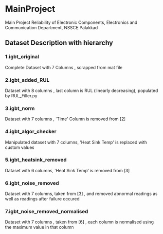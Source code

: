 # MainProject
Main Project Reliability of Electronic Components, Electronics and Communication Department, NSSCE Palakkad

## Dataset Description with hierarchy

### 1.igbt_original
Complete Dataset with 7 Columns , scrapped from mat file

### 2.igbt_added_RUL
Dataset with 8 columns , last column is RUL (linearly decreasing), populated by RUL_Filler.py

### 3.igbt_norm
Dataset with 7 columns , 'Time' Column is removed from [2]

### 4.igbt_algor_checker
Manipulated dataset with 7 columns, 'Heat Sink Temp' is replaced with custom values

### 5.igbt_heatsink_removed
Dataset with 6 columns, 'Heat Sink Temp' is removed from [3]

### 6.igbt_noise_removed
Dataset with 7 columns, taken from [3] , and removed abnormal readings as well as readings after failure occured

### 7.igbt_noise_removed_normalised
Dataset with 7 columns , taken from [6] , each column is normalised using the maximum value in that column
